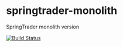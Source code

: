 # springtrader-monolith
SpringTrader monolith version

[![Build Status](https://travis-ci.org/caxqueiroz/springtrader-monolith.svg?branch=master)](https://travis-ci.org/caxqueiroz/springtrader-monolith)
